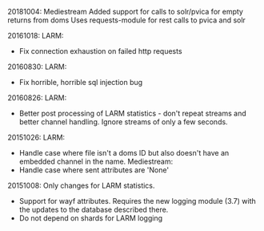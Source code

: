 20181004:
Mediestream
Added support for calls to solr/pvica for empty returns from doms
Uses requests-module for rest calls to pvica and solr

20161018:
LARM:

* Fix connection exhaustion on failed http requests

20160830:
LARM:

* Fix horrible, horrible sql injection bug

20160826:
LARM:

* Better post processing of LARM statistics - don't repeat streams and better channel handling. Ignore streams of only a few seconds.

20151026:
LARM:

* Handle case where file isn't a doms ID but also doesn't have an embedded channel in the name.
Mediestream:
* Handle case where sent attributes are 'None'

20151008:
Only changes for LARM statistics.

* Support for wayf attributes. Requires the new logging module (3.7) with the updates to the database described there.
* Do not depend on shards for LARM logging

